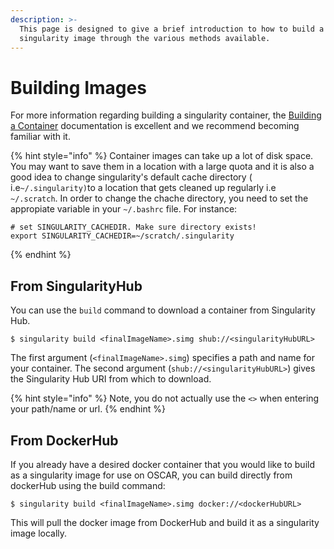 ```yaml
---
description: >-
  This page is designed to give a brief introduction to how to build a
  singularity image through the various methods available.
---
```


# Building Images

For more information regarding building a singularity container, the [Building a Container](https://singularity.lbl.gov/docs-build-container) documentation is excellent and we recommend becoming familiar with it. 

{% hint style="info" %}
Container images can take up a lot of disk space. You may want to save them in a location with a large quota and  it is also a good idea to change singularity's default cache directory \( i.e`~/.singularity)`to a location that gets cleaned up regularly i.e `~/.scratch`. In order to change the chache directory, you need to set the appropiate variable in your `~/.bashrc` file. For instance:

```text
# set SINGULARITY_CACHEDIR. Make sure directory exists!
export SINGULARITY_CACHEDIR=~/scratch/.singularity
```
{% endhint %}

## From SingularityHub

You can use the `build` command to download a container from Singularity Hub.

```text
$ singularity build <finalImageName>.simg shub://<singularityHubURL>
```

The first argument \(`<finalImageName>.simg`\) specifies a path and name for your container. The second argument \(`shub://<singularityHubURL>`\) gives the Singularity Hub URI from which to download. 

{% hint style="info" %}
Note, you do not actually use the `<>` when entering your path/name or url.
{% endhint %}

## From DockerHub

If you already have a desired docker container that you would like to build as a singularity image for use on OSCAR, you can build directly from dockerHub using the build command: 

```
$ singularity build <finalImageName>.simg docker://<dockerHubURL>
```

This will pull the docker image from DockerHub and build it as a singularity image locally.



